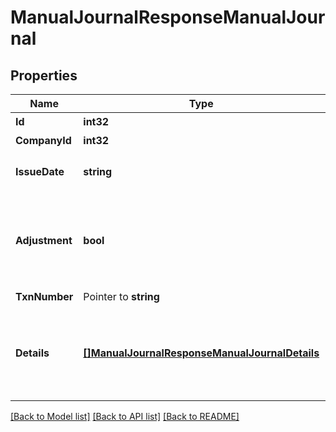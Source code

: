 # ManualJournalResponseManualJournal

## Properties

Name | Type | Description | Notes
------------ | ------------- | ------------- | -------------
**Id** | **int32** | 振替伝票ID | 
**CompanyId** | **int32** | 事業所ID | 
**IssueDate** | **string** | 発生日 (yyyy-mm-dd) | 
**Adjustment** | **bool** | 決算整理仕訳フラグ（falseまたは未指定の場合: 日常仕訳） | 
**TxnNumber** | Pointer to **string** | 仕訳番号 | 
**Details** | [**[]ManualJournalResponseManualJournalDetails**](manualJournalResponse_manual_journal_details.md) | 貸借行一覧（配列）: 貸借合わせて100行まで登録できます。 | 

[[Back to Model list]](../README.md#documentation-for-models) [[Back to API list]](../README.md#documentation-for-api-endpoints) [[Back to README]](../README.md)


